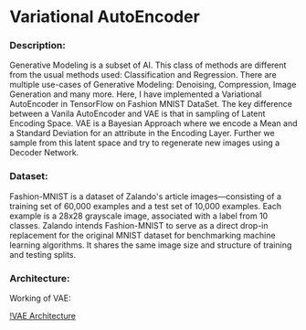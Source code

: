 # Variational AutoEncoder


### Description: 

Generative Modeling is a subset of AI. This class of methods are different from the usual methods used: Classification and Regression. There are multiple use-cases of Generative Modeling: Denoising, Compression, Image Generation and many more.
Here, I have implemented a Variational AutoEncoder in TensorFlow on Fashion MNIST DataSet.
The key difference between a Vanila AutoEncoder and VAE is that in sampling of Latent Encoding Space. 
VAE is a Bayesian Approach where we encode a Mean and a Standard Deviation for an attribute in the Encoding Layer.
Further we sample from this latent space and try to regenerate new images using a Decoder Network.

### Dataset: 

Fashion-MNIST is a dataset of Zalando's article images—consisting of a training set of 60,000 examples and a test set of 10,000 examples. Each example is a 28x28 grayscale image, associated with a label from 10 classes. Zalando intends Fashion-MNIST to serve as a direct drop-in replacement for the original MNIST dataset for benchmarking machine learning algorithms. It shares the same image size and structure of training and testing splits.


### Architecture:


Working of VAE:

[!VAE Architecture]()
